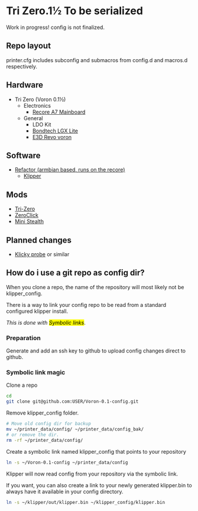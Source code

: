 # Tri Zero.1½ To be serialized

Work in progress! config is not finalized.

## Repo layout

printer.cfg includes subconfig and submacros from config.d and macros.d respectively.

## Hardware

- Tri Zero (Voron 0.1½)
  - Electronics
    - [Recore A7 Mainboard](https://www.iagent.no/product/recore/)
  - General
    - LDO Kit
    - [Bondtech LGX Lite](https://www.bondtech.se/product/lgx-lite-extruder-custom/)
    - [E3D Revo voron](https://e3d-online.com/products/revo-voron)

## Software

- [Refactor (armbian based, runs on the recore)](https://wiki.iagent.no/wiki/Refactor)
  - [Klipper](https://github.com/Klipper3d/klipper)

## Mods

- [Tri-Zero](https://github.com/zruncho3d/tri-zero)
- [ZeroClick](https://github.com/zruncho3d/ZeroClick)
- [Mini Stealth](https://www.teamfdm.com/files/file/616-mini-stealth-lgx-lite/)

## Planned changes

- [Klicky probe](https://github.com/jlas1/Klicky-Probe) or similar

## How do i use a git repo as config dir?

When you clone a repo, the name of the repository will most likely not be klipper_config.

There is a way to link your config repo to be read from a standard configured klipper install.

*This is done with <mark>Symbolic links</mark>*.

### Preparation

Generate and add an ssh key to github to upload config changes direct to github.

### Symbolic link magic

Clone a repo

```bash
cd
git clone git@github.com:USER/Voron-0.1-config.git
```

Remove klipper_config folder.

```bash
# Move old config dir for backup
mv ~/printer_data/config/ ~/printer_data/config_bak/
# or remove the dir.
rm -rf ~/printer_data/config/
```

Create a symbolic link named klipper_config that points to your repository

```bash
ln -s ~/Voron-0.1-config ~/printer_data/config
```

Klipper will now read config from your repository via the symbolic link.

If you want, you can also create a link to your newly generated klipper.bin to always have it available in your config directory.

```bash
ln -s ~/klipper/out/klipper.bin ~/klipper_config/klipper.bin
```
